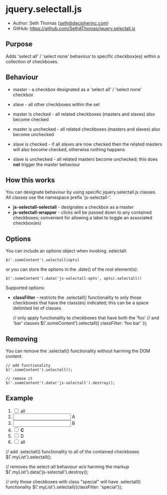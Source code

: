 jquery.selectall.js
===================

* Author: Seth Thomas (<seth@decipherinc.com>)
* GitHub: <https://github.com/SethAThomas/jquery.selectall.js>

Purpose
-------

Adds 'select all' / 'select none' behaviour to specific checkbox(es) within a
collection of checkboxes.

Behaviour
---------

* master - a checkbox designated as a 'select all' / 'select none' checkbox
* slave - all other checkboxes within the set

* master is checked - all related checkboxes (masters and slaves) also become
  checked
* master is unchecked - all related checkboxes (masters and slaves) also
  become unchecked
* slave is checked - if all slaves are now checked then the related masters
  will also become checked, otherwise nothing happens
* slave is unchecked - all related masters become unchecked; this does **not**
  trigger the master behaviour

How this works
--------------

You can designate behaviour by using specific jquery.selectall.js classes. All
classes use the namespace prefix 'js-selectall-'.

* **js-selectall-selectall** - designates a checkbox as a master
* **js-selectall-wrapper** - clicks will be passed down to any contained
  checkboxes; convenient for allowing a label to toggle an associated
  checkbox(es)

Options
-------

You can include an options object when invoking .selectall:

    $('.someContent').selectall(opts)

or you can store the options in the .date() of the root element(s):

    $('.someContent').data('js-selectall-opts', opts).selectall()

Supported options:

* **classFilter** - restricts the .selectall() functionality to only those
  checkboxes that have the class(es) indicated; this can be a space delimited
  list of classes

    // only apply functionality to checkboxes that have both the 'foo'
    // and 'bar' classes
    $('.someContent').selectall({
        classFilter: 'foo bar'
    });

Removing
--------

You can remove the .selectall() functionality without harming the DOM content.

    // add functionality
    $('.someContent').selectall();
    
    // remove it
    $('.someContent').data('js-selectall').destroy();

Example
-------

<ol class="myList">
  <li class="js-selectall-wrapper">
    <input type="checkbox" class="js-selectall-selectall special" />
    <span> all</span>
  </li>
  <li><input type="checkbox special" /> A</li>
  <li><input type="checkbox special" /> B</li>
  <li class="js-selectall-wrapper">
    <input type="checkbox" />
    <b> C</b>
  </li>
  <li><input type="checkbox" /> D</li>
  <li><input type="checkbox" class="js-selectall-selectall" /> all</li>
</ol>

// add .selectall() functionality to all of the contained checkboxes
$('.myList').selectall();

// removes the select-all behaviour w/o harming the markup
$('.myList').data('js-selectall').destroy();

// only those checkboxes with class "special" will have .selectall() functionality
$('.myList').selectall({classFilter: 'special'});
